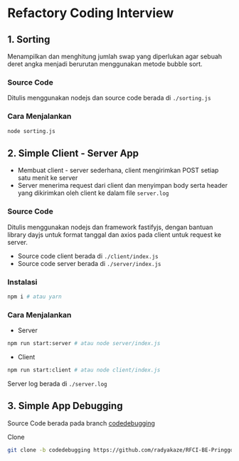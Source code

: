 # Refactory Coding Interview

## 1. Sorting
Menampilkan dan menghitung jumlah swap yang diperlukan agar sebuah deret angka menjadi berurutan menggunakan metode bubble sort.

### Source Code
Ditulis menggunakan nodejs dan source code berada di `./sorting.js`

### Cara Menjalankan
```bash
node sorting.js
```

## 2. Simple Client - Server App
- Membuat client - server sederhana, client mengirimkan POST setiap satu menit ke server
- Server menerima request dari client dan menyimpan body serta header yang dikirimkan oleh client ke dalam file `server.log`

### Source Code
Ditulis menggunakan nodejs dan framework fastifyjs, dengan bantuan library dayjs untuk format tanggal dan axios pada client untuk request ke server.
- Source code client berada di `./client/index.js`
- Source code server berada di `./server/index.js`

### Instalasi
```bash
npm i # atau yarn
```

### Cara Menjalankan
- Server
```bash
npm run start:server # atau node server/index.js
```
- Client
```bash
npm run start:client # atau node client/index.js
```

Server log berada di `./server.log`

## 3. Simple App Debugging
Source Code berada pada branch [codedebugging](https://github.com/radyakaze/RFCI-BE-Pringgo-Radianto/tree/codedebugging)

Clone
```bash
git clone -b codedebugging https://github.com/radyakaze/RFCI-BE-Pringgo-Radianto.git
```

